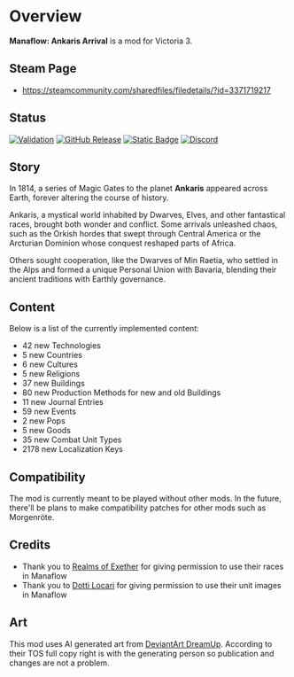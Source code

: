 # Overview
**Manaflow: Ankaris Arrival** is a mod for Victoria 3.

## Steam Page
 - https://steamcommunity.com/sharedfiles/filedetails/?id=3371719217

## Status
[![Validation](https://github.com/kaiser-chris/gate-mod/actions/workflows/validate.yml/badge.svg)](https://github.com/kaiser-chris/gate-mod/actions/workflows/validate.yml)
[![GitHub Release](https://img.shields.io/github/v/release/kaiser-chris/gate-mod?display_name=release&label=Mod%20Version&color=blue)](https://github.com/kaiser-chris/gate-mod/releases)
[![Static Badge](https://img.shields.io/badge/Game_Version-1.8-blue)](https://vic3.paradoxwikis.com/Patches)
[![Discord](https://img.shields.io/discord/1329045839619817543?label=Discord&color=blue)](https://discord.gg/9Yp22JMMv2)

## Story
In 1814, a series of Magic Gates to the planet **Ankaris** appeared across Earth,
forever altering the course of history.

Ankaris, a mystical world inhabited by Dwarves, Elves, and other fantastical races, brought both wonder and conflict.
Some arrivals unleashed chaos, such as the Orkish hordes that swept through Central America or the Arcturian Dominion
whose conquest reshaped parts of Africa.

Others sought cooperation, like the Dwarves of Min Raetia,
who settled in the Alps and formed a unique Personal Union with Bavaria,
blending their ancient traditions with Earthly governance.

## Content
Below is a list of the currently implemented content:

[//]: # (CONTENT-START)

 - 42 new Technologies
 - 5 new Countries
 - 6 new Cultures
 - 5 new Religions
 - 37 new Buildings
 - 80 new Production Methods for new and old Buildings
 - 11 new Journal Entries
 - 59 new Events
 - 2 new Pops
 - 5 new Goods
 - 35 new Combat Unit Types
 - 2178 new Localization Keys

[//]: # (CONTENT-END)

## Compatibility
The mod is currently meant to be played without other mods.
In the future, there'll be plans to make compatibility patches for other mods such as Morgenröte. 

## Credits
 - Thank you to [Realms of Exether](https://steamcommunity.com/sharedfiles/filedetails/?id=3279217222) for giving permission to use their races in Manaflow
 - Thank you to [Dotti Locari](https://steamcommunity.com/profiles/76561198060636122) for giving permission to use their unit images in Manaflow

## Art
This mod uses AI generated art from [DeviantArt DreamUp](https://www.deviantart.com/dreamup).
According to their TOS full copy right is with the generating person so publication and changes are not a problem.
